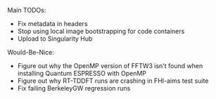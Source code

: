 Main TODOs:

* Fix metadata in headers
* Stop using local image bootstrapping for code containers
* Upload to Singularity Hub

Would-Be-Nice:

* Figure out why the OpenMP version of FFTW3 isn't found when
  installing Quantum ESPRESSO with OpenMP
* Figure out why RT-TDDFT runs are crashing in FHI-aims test
  suite
* Fix failing BerkeleyGW regression runs
